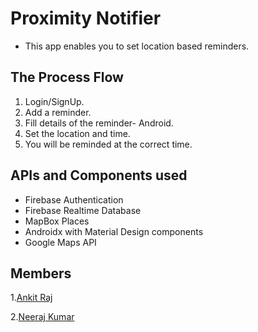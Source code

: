 # Proximity Notifier
- This app enables you to set location based reminders.

## The Process Flow

1. Login/SignUp.
2. Add a reminder.
3. Fill details of the reminder- Android.
3. Set the location and time.
4. You will be reminded at the correct time.

## APIs and Components used
- Firebase Authentication
- Firebase Realtime Database
- MapBox Places
- Androidx with Material Design components
- Google Maps API

## Members
1.[Ankit Raj](https://github.com/rjankit)

2.[Neeraj Kumar](https://github.com/nk9699)

